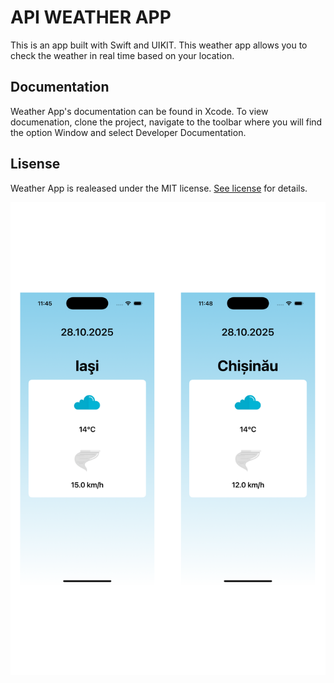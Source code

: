 # API WEATHER APP

This is an app built with Swift and UIKIT. This weather app allows you to check the weather in real time based on your location.

## Documentation
Weather App's documentation can be found in Xcode. To view documenation, clone the project, navigate to the toolbar where you will find the option Window and select Developer Documentation.

## Lisense
Weather App is realeased under the MIT license. [See license](https://github.com/AdiIncc/WeatherApiApp/blob/main/LICENSE) for details.

![Screenshot](https://github.com/AdiIncc/WeatherApiApp/blob/main/screenshot.png)

